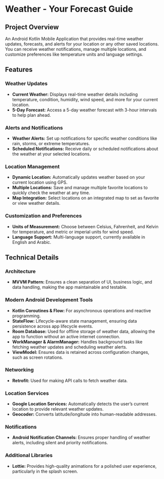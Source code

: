 # Weather - Your Forecast Guide

## Project Overview
An Android Kotlin Mobile Application that provides real-time weather updates, forecasts, and alerts for your location or any other saved locations. You can receive weather notifications, manage multiple locations, and customize preferences like temperature units and language settings.

## Features

### Weather Updates
- **Current Weather:** Displays real-time weather details including temperature, condition, humidity, wind speed, and more for your current location.
- **5-Day Forecast:** Access a 5-day weather forecast with 3-hour intervals to help plan ahead.

### Alerts and Notifications
- **Weather Alerts:** Set up notifications for specific weather conditions like rain, storms, or extreme temperatures.
- **Scheduled Notifications:** Receive daily or scheduled notifications about the weather at your selected locations.

### Location Management
- **Dynamic Location:** Automatically updates weather based on your current location using GPS.
- **Multiple Locations:** Save and manage multiple favorite locations to quickly check the weather at any time.
- **Map Integration:** Select locations on an integrated map to set as favorite or view weather details.

### Customization and Preferences
- **Units of Measurement:** Choose between Celsius, Fahrenheit, and Kelvin for temperature, and metric or imperial units for wind speed.
- **Language Support:** Multi-language support, currently available in English and Arabic.

## Technical Details

### Architecture
- **MVVM Pattern:** Ensures a clean separation of UI, business logic, and data handling, making the app maintainable and testable.

### Modern Android Development Tools
- **Kotlin Coroutines & Flow:** For asynchronous operations and reactive programming.
- **StateFlow:** Lifecycle-aware state management, ensuring data persistence across app lifecycle events.
- **Room Database:** Used for offline storage of weather data, allowing the app to function without an active internet connection.
- **WorkManager & AlarmManager:** Handles background tasks like fetching weather updates and scheduling weather alerts.
- **ViewModel:** Ensures data is retained across configuration changes, such as screen rotations.

### Networking
- **Retrofit:** Used for making API calls to fetch weather data.

### Location Services
- **Google Location Services:** Automatically detects the user’s current location to provide relevant weather updates.
- **Geocoder:** Converts latitude/longitude into human-readable addresses.

### Notifications
- **Android Notification Channels:** Ensures proper handling of weather alerts, including silent and priority notifications.

### Additional Libraries
- **Lottie:** Provides high-quality animations for a polished user experience, particularly in the splash screen.
